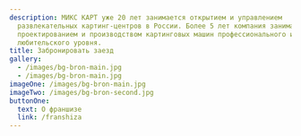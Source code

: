 ```yaml
---
description: МИКС КАРТ уже 20 лет занимается открытием и управлением
  развлекательных картинг-центров в России. Более 5 лет компания занимается
  проектированием и производством картинговых машин профессионального и
  любительского уровня.
title: Забронировать заезд
gallery:
  - /images/bg-bron-main.jpg
  - /images/bg-bron-main.jpg
imageOne: /images/bg-bron-main.jpg
imageTwo: /images/bg-bron-second.jpg
buttonOne:
  text: О франшизе
  link: /franshiza
---
```

